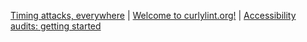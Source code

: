 [Timing attacks, everywhere](https://thib.me/timing-attacks-everywhere) | [Welcome to curlylint.org!](https://www.curlylint.org/blog/welcome-to-curlylint) | [Accessibility audits: getting started](https://torchbox.com/blog/accessibility-audits/)
